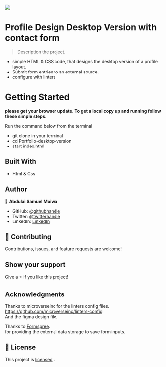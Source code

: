 ![](https://img.shields.io/badge/Microverse-blueviolet)

# Profile Design Desktop Version with contact form

> Description the project.
- simple HTML & CSS code, that designs the desktop version of a profile layout.
- Submit form entries to an external source.
- configure with linters 

# Getting Started

**please get your browser update. To get a local copy up and running follow these simple steps.**

Run the command below from the terminal

- git clone in your terminal
- cd Portfolio-desktop-version
- start index.html

## Built With

- Html & Css

## Author

👤 **Abdulai Samuel Moiwa**

- GitHub: [@githubhandle](https://github.com/samuelmoiwa)
- Twitter: [@twitterhandle](https://twitter.com/samuelmoiwa)
- LinkedIn: [LinkedIn](https://www.linkedin.com/in/ing-abdulai-samuel-moiwa-726340142/)
 

## 🤝 Contributing

Contributions, issues, and feature requests are welcome!

## Show your support

Give a ⭐️ if you like this project!

## Acknowledgments

Thanks to microverseinc for the linters config files.
https://github.com/microverseinc/linters-config <br>
And the figma design file. <br>

Thanks to [Formspree](https://formspree.io/). <br>
for providing the external data storage to save form inputs.



## 📝 License

This project is 
[licensed](https://github.com/samuelmoiwa/Microverse-Student-Profile-grid/blob/profile_mobile_design/MIT.md) .
